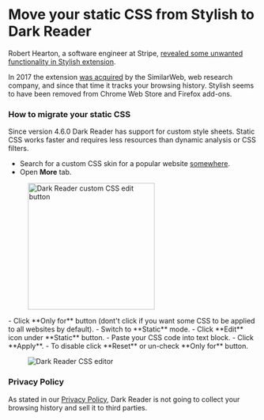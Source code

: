 # Move your static CSS from Stylish to Dark Reader

Robert Hearton, a software engineer at Stripe,
[revealed some unwanted functionality in Stylish extension](https://robertheaton.com/2018/07/02/stylish-browser-extension-steals-your-internet-history/).

In 2017 the extension [was acquired](https://forum.userstyles.org/discussion/53233/announcement-to-the-community)
by the SimilarWeb, web research company, and since that time it tracks your browsing history. Stylish seems to have been removed from Chrome Web Store and Firefox add-ons.

### How to migrate your static CSS

Since version 4.6.0 Dark Reader has support for custom style sheets.
Static CSS works faster and requires less resources than dynamic analysis or CSS filters.
- Search for a custom CSS skin for a popular website [somewhere](https://userstyles.org/).
- Open **More** tab.
<figure>
    <img src="/images/darkreader-css-edit-button.png" alt="Dark Reader custom CSS edit button" style="width: 16rem;" />
</figure>
- Click **Only for** button (dont't click if you want some CSS to be applied to all websites by default).
- Switch to **Static** mode.
- Click **Edit** icon under **Static** button.
- Paste your CSS code into text block.
- Click **Apply**.
- To disable click **Reset** or un-check **Only for** button.

<figure>
    <img src="/images/darkreader-css-editor.png" alt="Dark Reader CSS editor" />
</figure>

### Privacy Policy

As stated in our [Privacy Policy](http://darkreader.org/privacy/),
Dark Reader is not going to collect your browsing history and sell it to third parties.
